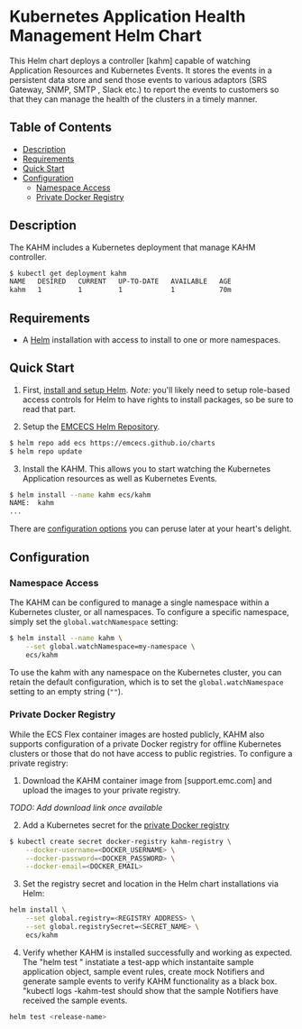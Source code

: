 # Kubernetes Application Health Management Helm Chart

This Helm chart deploys a controller [kahm] capable of watching Application Resources and Kubernetes Events.  It stores the events in a persistent data store and send those events to various adaptors (SRS Gateway, SNMP, SMTP , Slack etc.) to report the events to customers so that they can manage the health of the clusters in a timely manner.

## Table of Contents

* [Description](#description)
* [Requirements](#requirements)
* [Quick Start](#quick-start)
* [Configuration](#configuration)
  * [Namespace Access](#namespace-access)
  * [Private Docker Registry](#private-docker-registry)

## Description

The KAHM includes a Kubernetes deployment that manage KAHM controller.

```bash
$ kubectl get deployment kahm
NAME   DESIRED   CURRENT   UP-TO-DATE   AVAILABLE   AGE
kahm   1         1         1            1           70m
```

## Requirements

* A [Helm](https://helm.sh) installation with access to install to one or more namespaces.

## Quick Start

1. First, [install and setup Helm](https://docs.helm.sh/using_helm/#quickstart).  *_Note:_* you'll likely need to setup role-based access controls for Helm to have rights to install packages, so be sure to read that part.

2. Setup the [EMCECS Helm Repository](https://github.com/EMCECS/charts).

```bash
$ helm repo add ecs https://emcecs.github.io/charts
$ helm repo update
```

3. Install the KAHM. This allows you to start watching the Kubernetes Application resources as well as Kubernetes Events.

```bash
$ helm install --name kahm ecs/kahm
NAME:  kahm 
...
```

There are [configuration options](#configuration) you can peruse later at your heart's delight.

## Configuration

### Namespace Access

The KAHM can be configured to manage a single namespace within a Kubernetes cluster, or all namespaces. To configure a specific namespace, simply set the `global.watchNamespace` setting:

```bash
$ helm install --name kahm \
    --set global.watchNamespace=my-namespace \
    ecs/kahm
```

To use the kahm with any namespace on the Kubernetes cluster, you can retain the default configuration, which is to set the `global.watchNamespace` setting to an empty string (`""`).

### Private Docker Registry

While the ECS Flex container images are hosted publicly, KAHM also supports configuration of a private Docker registry for offline Kubernetes clusters or those that do not have access to public registries. To configure a private registry:

1. Download the KAHM container image from [support.emc.com] and upload the images to your private registry.

_*TODO: Add download link once available*_

2. Add a Kubernetes secret for the [private Docker registry](https://kubernetes.io/docs/concepts/containers/images/#specifying-imagepullsecrets-on-a-pod)

```bash
$ kubectl create secret docker-registry kahm-registry \
    --docker-username=<DOCKER_USERNAME> \
    --docker-password=<DOCKER_PASSWORD> \
    --docker-email=<DOCKER_EMAIL>
```

3. Set the registry secret and location in the Helm chart installations  via Helm:

```bash
helm install \
    --set global.registry=<REGISTRY ADDRESS> \
    --set global.registrySecret=<SECRET_NAME> \
    ecs/kahm
```

4. Verify whether KAHM is installed successfully and working as expected. The "helm test <release-name>" instatiate a test-app which instantaite sample application object, sample event rules, create mock Notifiers and generate sample events to verify KAHM functionality as a black box. "kubectl logs <release-name>-kahm-test should show that the sample Notifiers have received the sample events.

```bash
helm test <release-name>
```
